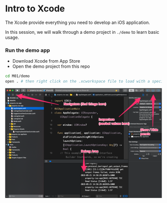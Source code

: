 # Intro to Xcode

The Xcode provide everything you need to develop an iOS application.

In this session, we will walk through a demo project in `./demo` to learn basic usage.

### Run the demo app

- Download Xcode from App Store
- Open the demo project from this repo

```sh
cd M01/demo
open . # then right click on the .xcworkspace file to load with a specific version of Xcode
```

<!-- *NOTE: make sure you open the workspace file, not the project file* -->

![xcode-panels](./resources/00-xcode-panels.png)
